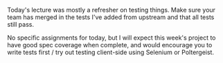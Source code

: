 Today's lecture was mostly a refresher on testing things. Make sure your team has merged in the tests I've added from upstream and that all tests still pass.

No specific assignments for today, but I will expect this week's project to have good spec coverage when complete, and would encourage you to write tests first / try out testing client-side using Selenium or Poltergeist.
